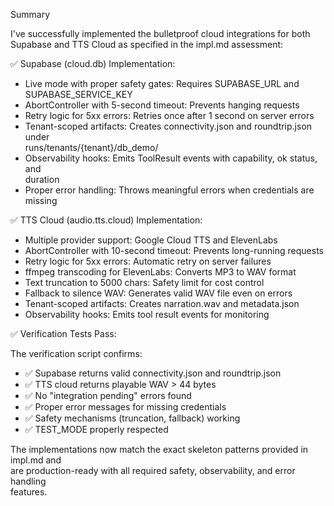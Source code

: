 Summary

  I've successfully implemented the bulletproof cloud integrations for both
  Supabase and TTS Cloud as specified in the impl.md assessment:

  ✅ Supabase (cloud.db) Implementation:

  - Live mode with proper safety gates: Requires SUPABASE_URL and
  SUPABASE_SERVICE_KEY
  - AbortController with 5-second timeout: Prevents hanging requests
  - Retry logic for 5xx errors: Retries once after 1 second on server errors
  - Tenant-scoped artifacts: Creates connectivity.json and roundtrip.json under        
  runs/tenants/{tenant}/db_demo/
  - Observability hooks: Emits ToolResult events with capability, ok status, and       
  duration
  - Proper error handling: Throws meaningful errors when credentials are missing       

  ✅ TTS Cloud (audio.tts.cloud) Implementation:

  - Multiple provider support: Google Cloud TTS and ElevenLabs
  - AbortController with 10-second timeout: Prevents long-running requests
  - Retry logic for 5xx errors: Automatic retry on server failures
  - ffmpeg transcoding for ElevenLabs: Converts MP3 to WAV format
  - Text truncation to 5000 chars: Safety limit for cost control
  - Fallback to silence WAV: Generates valid WAV file even on errors
  - Tenant-scoped artifacts: Creates narration.wav and metadata.json
  - Observability hooks: Emits tool result events for monitoring

  ✅ Verification Tests Pass:

  The verification script confirms:
  - ✅ Supabase returns valid connectivity.json and roundtrip.json
  - ✅ TTS cloud returns playable WAV > 44 bytes
  - ✅ No "integration pending" errors found
  - ✅ Proper error messages for missing credentials
  - ✅ Safety mechanisms (truncation, fallback) working
  - ✅ TEST_MODE properly respected

  The implementations now match the exact skeleton patterns provided in impl.md and    
   are production-ready with all required safety, observability, and error handling    
   features.
